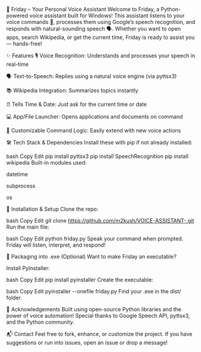 🤖 Friday – Your Personal Voice Assistant
Welcome to Friday, a Python-powered voice assistant built for Windows! This assistant listens to your voice commands 🎤, processes them using Google’s speech recognition, and responds with natural-sounding speech 🗣️. Whether you want to open apps, search Wikipedia, or get the current time, Friday is ready to assist you — hands-free!

✨ Features
🎙️ Voice Recognition: Understands and processes your speech in real-time

🗣️ Text-to-Speech: Replies using a natural voice engine (via pyttsx3)

📚 Wikipedia Integration: Summarizes topics instantly

⏰ Tells Time & Date: Just ask for the current time or date

💻 App/File Launcher: Opens applications and documents on command

🧠 Customizable Command Logic: Easily extend with new voice actions

🛠️ Tech Stack & Dependencies
Install these with pip if not already installed:

bash
Copy
Edit
pip install pyttsx3
pip install SpeechRecognition
pip install wikipedia
Built-in modules used:

datetime

subprocess

os

🚀 Installation & Setup
Clone the repo:

bash
Copy
Edit
git clone https://github.com/m2kush/VOICE-ASSISTANT-.git
Run the main file:

bash
Copy
Edit
python friday.py
Speak your command when prompted. Friday will listen, interpret, and respond!

🧩 Packaging into .exe (Optional)
Want to make Friday an executable?

Install PyInstaller:

bash
Copy
Edit
pip install pyinstaller
Create the executable:

bash
Copy
Edit
pyinstaller --onefile friday.py
Find your .exe in the dist/ folder.

🙌 Acknowledgements
Built using open-source Python libraries and the power of voice automation! Special thanks to Google Speech API, pyttsx3, and the Python community.

📬 Contact
Feel free to fork, enhance, or customize the project. If you have suggestions or run into issues, open an issue or drop a message!

